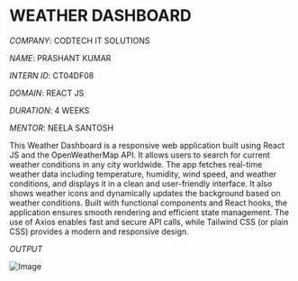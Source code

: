 # WEATHER DASHBOARD

*COMPANY*: CODTECH IT SOLUTIONS

*NAME*: PRASHANT KUMAR

*INTERN ID*: CT04DF08

*DOMAIN*: REACT JS

*DURATION*: 4 WEEKS

*MENTOR*: NEELA SANTOSH

This Weather Dashboard is a responsive web application built using React JS and the OpenWeatherMap API. It allows users to search for current weather conditions in any city worldwide. The app fetches real-time weather data including temperature, humidity, wind speed, and weather conditions, and displays it in a clean and user-friendly interface. It also shows weather icons and dynamically updates the background based on weather conditions. Built with functional components and React hooks, the application ensures smooth rendering and efficient state management. The use of Axios enables fast and secure API calls, while Tailwind CSS (or plain CSS) provides a modern and responsive design.

*OUTPUT*

![Image](https://github.com/user-attachments/assets/084f7d8d-fcb1-41b2-915b-29a5de7a2e5c)
